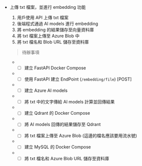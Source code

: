 * 上傳 txt 檔案，並進行 embedding 功能
  1. 用戶使用 API 上傳 txt 檔案
  2. 後端程式通過 AI models 進行 embedding
  3. 將 embedding 的結果儲存至向量資料庫
  4. 將 txt 檔案上傳至 Azure Blob 中
  5. 將 txt 檔名和 Blob URL 儲存至資料庫
   
  >待辦事項
  * - [ ] 建立 FastAPI Docker Compose
  * - [ ] 使用 FastAPI 建立 EndPoint (`/embedding/file`) [POST]
  * - [ ] 建立 Azure AI models
  * - [ ] 將 txt 中的文字傳給 AI models 計算並回傳結果
  * - [ ] 建立 Qdrant 的 Docker Compose
  * - [ ] 將 AI models 回傳的結果儲存至 Qdrant
  * - [ ] 將 txt 檔案上傳至 Azure Blob (這邊的檔名應該要用流水號)
  * - [ ] 建立 MySQL 的 Docker Compose
  * - [ ] 將 txt 檔名和 Azure Blob URL 儲存至資料庫